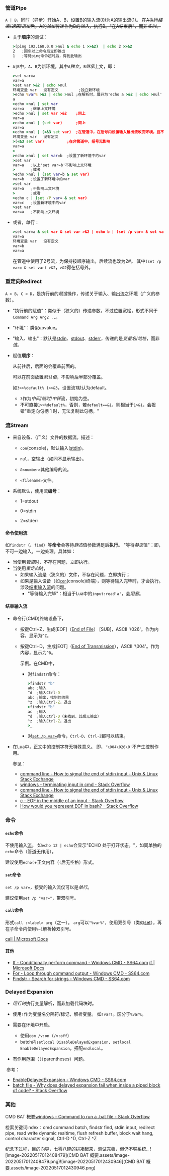 ### 管道Pipe

`A | B`，同时（异步）开始A、B，设置B的输入流(0)为A的输出流(1)。
~~在A执行*结束*/*返回*/*退出*后，A的*输出*传递作为B的*输入*，执行B。"在A结束后"，而非*实时*。~~

- 关于**顺序**的测试：

    ```bat
    >(ping 192.168.0.0 >nul & echo 1 >>&2)  | echo 2 >>&2
    2	;回车以上命令后立即输出
    1	;等待ping命令超时后，得到此输出
    ```
- `A|B`中，`A`、`B`为新环境，其中`A`*独立*，`B`*继承*上文，即：

    ```bat
    >set var=a
    var=a
    >set var >&2 | echo >nul
    环境变量 var   没有定义			;独立新环境
    >echo %var% >&2 | echo >nul	;在解析时，展开为'echo a >&2 | echo >nul'
    a
    >echo >nul | set var
    var=a	;继承上文环境
    >echo >nul | set var >&2	;同上
    var=a
    >echo >nul | (set var)		;同上
    var=a
    >echo >nul | (<&3 set var)	;在管道中，在括号内设置输入输出流改变环境，且不继承
    环境变量 var   没有定义
    >(<&3 set var)			;在非管道中，括号无影响
    var=a
    >
    >echo >nul | set var=b	;设置了新环境中的var
    >set var
    var=a	;以上'set var=b'不影响上文环境
    >		;或者
    >echo >nul | (set var=b & set var)
    var=b	;设置了新环境中的var
    >set var
    var=a	;不影响上文环境
    >		;或者
    >echo c | (set /P var= & set var)
    var=c	;设置新环境中的var
    >set var
    var=a	;不影响上文环境
    ```
- 或者，单行：

    ```bat
    >set var=a & set var & set var >&2 | echo b | (set /p var= & set var) >&2 & set var >&2
    var=a
    环境变量 var   没有定义
    var=b
    var=a
    ```
    
    在管道中使用了2号流，为保持按顺序输出，后续流也改为2#。
    其中`(set /p var= & set var) >&2`，`>&2`得在括号外。

### 重定向Redirect

`A > B`、`C < D`，是执行前的*赋值*操作，传递关于输入、输出[流](#流)之环境（广义的参数）。

- "执行前的赋值"：类似于（狭义的）传递参数，不过位置宽松，形式不同于`Command Arg Arg2 ..`。

- "环境"：类似upvalue。

- "输入、输出"：默认是[stdin](#stdin)、[stdout](#stdout)、[stderr](#stderr)，传递的是*变量名*/*地址*，而非*值*。

- 赋值**顺序**：

  从前往后，后面的会覆盖前面的。

  可以在前面放置*默认值*，不影响后半部分覆盖。

  如`3>>%default% 1>>&3`，设置流1默认为default。

  - `3`作为*中间*/*临时*/*中转*流，初始为空。
  - 不可直接`1>>%default%`，否则，若`default==&1`，则相当于`1>&1`，会报错"重定向句柄 1 时，无法复制此句柄。"

### 流Stream

- 来自设备、（广义）文件的数据流。描述：

  - <a name="con">`con`</a>(console)，默认输入([stdin](#stdin))。

  - `nul`，空输出（如同不显示输出）。

  - `&<number>`其他编号的流。

  - `<filename>`文件。


- 系统默认，使用流**编号**：

  - 1=<a name="stdout">stdout</a>

  - 0=<a name="stdin">stdin</a>

  - 2=<a name="stderr">stderr</a>


#### 命令使用流

如`findstr`（、`find`）等**命令**会等待*静态*值参数满足后**执行**。
"等待*静态*值"：即，不可一边输入，一边处理。具体如：

- 当使用*管道*时，不存在问题，立即执行。
- 当使用*重定向*时，
   - 如果输入流是（狭义的）文件，不存在问题，立即执行；
   - 如果是输入设备（如[`con`](#con)(console)终端），则等待输入完毕时，才会执行。
     涉及[结束输入流](#结束输入流)的问题。
     - "等待输入完毕"：相当于Lua中的`input:read'a'`，会*阻塞*。

#### 结束输入流

- 命令行(CMD)终端设备下，

  - 按键Ctrl+Z，生成[EOF]（[End of File](https://de.wikipedia.org/wiki/End_of_File)） [SUB]，ASCII '\026'。作为内容，显示为`^Z`。

  - 按键Ctrl+D，生成[EOT]（[End of Transmission](http://en.wikipedia.org/wiki/End-of-transmission_character)），ASCII '\004'。作为内容，显示为`^D`。

    示例。在CMD中，

    - 对`findstr`命令：

        ```bat
        >findstr "b"
        abc	;输入
        ^d	;输入Ctrl-D
        abc ;输出，找到的结果
        ^z	;输入Ctrl-Z，退出
        >findstr "b"
        ac	;输入
        ^d	;输入Ctrl-D（未找到，其后无输出）
        ^z	;输入Ctrl-Z，退出
        >_
        ```

    - 对[`set /p var=`](#set命令)命令，`Ctrl-D`、`Ctrl-Z`都可以结束。  


- 在Lua中，正文中的控制字符无特殊意义。
	即，`'\004\026\0'`不产生控制作用。


  参见：
  - [command line - How to signal the end of stdin input - Unix & Linux Stack Exchange](https://unix.stackexchange.com/questions/16333/how-to-signal-the-end-of-stdin-input)
  - [windows - terminating input in cmd - Stack Overflow](https://stackoverflow.com/questions/22619519/terminating-input-in-cmd)
  - [command line - How to signal the end of stdin input - Unix & Linux Stack Exchange](https://unix.stackexchange.com/questions/16333/how-to-signal-the-end-of-stdin-input)
  - [c - EOF in the middle of an input - Stack Overflow](https://stackoverflow.com/questions/28223254/eof-in-the-middle-of-an-input)
  - [How would you represent EOF in bash? - Stack Overflow](https://stackoverflow.com/questions/463913/how-would-you-represent-eof-in-bash)

### 命令

#### `echo`命令

不使用输入[流](#流)。
如`echo 12 | echo`会显示"ECHO 处于打开状态。"，如同单独的`echo`命令（管道无作用）。

建议使用`echo(`+正文内容（`(`后无空格）形式。

#### `set`命令

`set /p var=`，接受的输入流仅可以是*单行*。

建议使用`set /p "var="`，带双引号。

#### `call`命令

形式`call :<label> arg`（之一）。
`arg`可以`"%var%"`，使用双引号（类似[set](#set)），再在子命令内使用`%~1`解析掉双引号。

[call | Microsoft Docs](https://docs.microsoft.com/en-us/windows-server/administration/windows-commands/call)

#### 其他

- [If - Conditionally perform command - Windows CMD - SS64.com](https://ss64.com/nt/if.html)
  [if | Microsoft Docs](https://docs.microsoft.com/en-us/windows-server/administration/windows-commands/if)
- [For - Loop through command output - Windows CMD - SS64.com](https://ss64.com/nt/for_cmd.html)
- [Findstr - Search for strings - Windows CMD - SS64.com](https://ss64.com/nt/findstr.html)

### Delayed Expansion

- *运行时*执行变量解析，而非加载代码块时。

- 使用`!`作为变量名分隔符/标记，解析变量。
  如`!var!`。区分于`%var%`。

- 需要在环境中开启。

  - 使用`com /v:on`（`/v:off`）
  - batch内`setlocal DisableDelayedExpansion`、`setlocal EnableDelayedExpansion`，搭配`endlocal`。

- 有作用范围（`()`parentheses）问题。


​	参考：

- [EnableDelayedExpansion - Windows CMD - SS64.com](https://ss64.com/nt/delayedexpansion.html)
- [batch file - Why does delayed expansion fail when inside a piped block of code? - Stack Overflow](https://stackoverflow.com/questions/8192318/why-does-delayed-expansion-fail-when-inside-a-piped-block-of-code)

### 其他

CMD BAT 概要[windows - Command to run a .bat file - Stack Overflow](https://stackoverflow.com/questions/41030190/command-to-run-a-bat-file/41049135#41049135)

检索关键词index：cmd command batch, findstr find, stdin input, redirect pipe, read write dynamic realtime, flush refresh buffer, block wait hang, control character signal, Ctrl-D ^D, Ctrl-Z ^Z

纪念下过程，目的向导，七零八碎的拼凑起来，测试完善，但仍不够系统..
![image-20220517012408479](CMD BAT 概要.assets/image-20220517012408479.png)![image-20220517012430946](CMD BAT 概要.assets/image-20220517012430946.png)